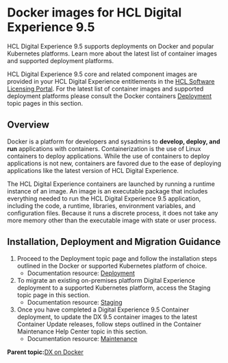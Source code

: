 # Docker images for HCL Digital Experience 9.5

HCL Digital Experience 9.5 supports deployments on Docker and popular Kubernetes platforms. Learn more about the latest list of container images and supported deployment platforms.

HCL Digital Experience 9.5 core and related component images are provided in your HCL Digital Experience entitlements in the [HCL Software Licensing Portal](https://www.hcltech.com/software/support/release). For the latest list of container images and supported deployment platforms please consult the Docker containers [Deployment](../containerization/deployment.html) topic pages in this section.

## Overview

Docker is a platform for developers and sysadmins to **develop, deploy, and run** applications with containers. Containerization is the use of Linux containers to deploy applications. While the use of containers to deploy applications is not new, containers are favored due to the ease of deploying applications like the latest version of HCL Digital Experience.

The HCL Digital Experience containers are launched by running a runtime instance of an image. An image is an executable package that includes everything needed to run the HCL Digital Experience 9.5 application, including the code, a runtime, libraries, environment variables, and configuration files. Because it runs a discrete process, it does not take any more memory other than the executable image with state or user process.

## Installation, Deployment and Migration Guidance

1.  Proceed to the Deployment topic page and follow the installation steps outlined in the Docker or supported Kubernetes platform of choice.
    -   Documentation resource: [Deployment](../containerization/docker_image_deployment.md)
2.  To migrate an existing on-premises platform Digital Experience deployment to a supported Kubernetes platform, access the Staging topic page in this section.
    -   Documentation resource: [Staging](../containerization/container_staging.md)
3.  Once you have completed a Digital Experience 9.5 Container deployment, to update the DX 9.5 container images to the latest Container Update releases, follow steps outlined in the Container Maintenance Help Center topic in this section.
    -   Documentation resource: [Maintenance](../containerization/maintenance.md)

**Parent topic:**[DX on Docker](../docker/dxondocker.md)

